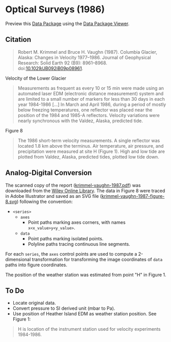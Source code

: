 # Optical Surveys (1986)

Preview this [Data Package](http://specs.frictionlessdata.io/data-packages/) using the [Data Package Viewer](http://data.okfn.org/tools/view?url=https://github.com/columbia-glacier/optical-surveys-1986).

## Citation

> Robert M. Krimmel and Bruce H. Vaughn (1987). Columbia Glacier, Alaska: Changes in Velocity 1977–1986. Journal of Geophysical Research: Solid Earth 92 (B9): 8961–8968. doi:[10.1029/JB092iB09p08961](https://doi.org/10.1029/JB092iB09p08961).

Velocity of the Lower Glacier

> Measurements as frequent as every 10 or 15 min were made using an automated laser EDM (electronic distance measurement) system and are limited to a small number of markers for less than 30 days in each year 1984-1986 [...] In March and April 1986, during a period of mostly below freezing temperatures, one reflector was placed near the position of the 1984 and 1985-A reflectors. Velocity variations were nearly synchronous with the Valdez, Alaska, predicted tide.

Figure 8

> The 1986 short-term velocity measurements. A single reflector was located 1.8 km above the terminus. Air temperature, air pressure, and precipitation were measured at site H (Figure 1). High and low tide are plotted from Valdez, Alaska, predicted tides, plotted low tide down.

## Analog-Digital Conversion

The scanned copy of the report ([krimmel-vaughn-1987.pdf](sources/krimmel-vaughn-1987.pdf)) was downloaded from the [Wiley Online Library](http://onlinelibrary.wiley.com/doi/10.1029/JB092iB09p08961/). The data in Figure 8 were traced in Adobe Illustrator and saved as an SVG file ([krimmel-vaughn-1987-figure-8.svg](sources/krimmel-vaughn-1987-figure-8.pdf)) following the convention:

  - `<series>`
    - `axes`
      - Point paths marking axes corners, with names `x<x_value>y<y_value>`.
    - `data`
      - Point paths marking isolated points.
      - Polyline paths tracing continuous line segments.

For each `series`, the `axes` control points are used to compute a 2-dimensional transformation for transforming the image coordinates of `data` paths into figure coordinates.

The position of the weather station was estimated from point "H" in Figure 1.

## To Do

- Locate original data.
- Convert pressure to SI derived unit (mbar to Pa).
- Use position of Heather Island EDM as weather station position. See Figure 1:

> H is location of the instrument station used for velocity experiments 1984-1986.
